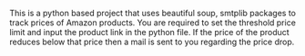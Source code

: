 This is a python based project that uses beautiful soup, smtplib packages to track prices of Amazon products. You are required to set the threshold price limit and input the product link in the python file. 
If the price of the product reduces below that price then a mail is sent to you regarding the price drop. 
